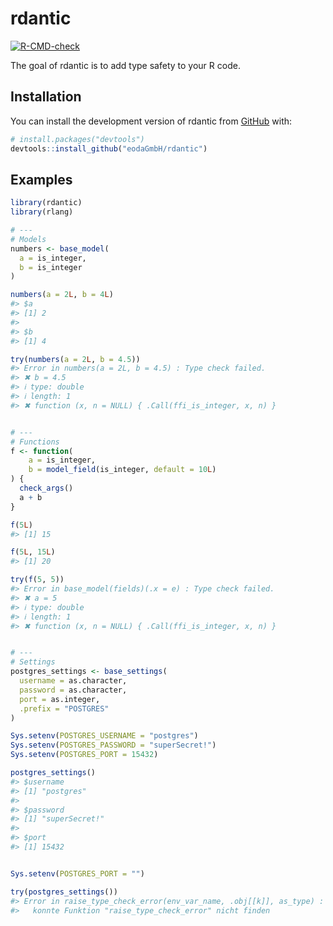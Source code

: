 
<!-- README.md is generated from README.Rmd. Please edit that file -->

# rdantic

<!-- badges: start -->

[![R-CMD-check](https://github.com/eodaGmbH/rdantic/actions/workflows/R-CMD-check.yaml/badge.svg)](https://github.com/eodaGmbH/rdantic/actions/workflows/R-CMD-check.yaml)
<!-- badges: end -->

The goal of rdantic is to add type safety to your R code.

## Installation

You can install the development version of rdantic from
[GitHub](https://github.com/) with:

``` r
# install.packages("devtools")
devtools::install_github("eodaGmbH/rdantic")
```

## Examples

``` r
library(rdantic)
library(rlang)

# ---
# Models
numbers <- base_model(
  a = is_integer,
  b = is_integer
)

numbers(a = 2L, b = 4L)
#> $a
#> [1] 2
#> 
#> $b
#> [1] 4
```

``` r
try(numbers(a = 2L, b = 4.5))
#> Error in numbers(a = 2L, b = 4.5) : Type check failed.
#> ✖ b = 4.5
#> ℹ type: double
#> ℹ length: 1
#> ✖ function (x, n = NULL) { .Call(ffi_is_integer, x, n) }
```

``` r

# ---
# Functions
f <- function(
    a = is_integer,
    b = model_field(is_integer, default = 10L)
) {
  check_args()
  a + b
}

f(5L)
#> [1] 15
```

``` r
f(5L, 15L)
#> [1] 20
```

``` r
try(f(5, 5))
#> Error in base_model(fields)(.x = e) : Type check failed.
#> ✖ a = 5
#> ℹ type: double
#> ℹ length: 1
#> ✖ function (x, n = NULL) { .Call(ffi_is_integer, x, n) }
```

``` r

# ---
# Settings
postgres_settings <- base_settings(
  username = as.character,
  password = as.character,
  port = as.integer,
  .prefix = "POSTGRES"
)

Sys.setenv(POSTGRES_USERNAME = "postgres")
Sys.setenv(POSTGRES_PASSWORD = "superSecret!")
Sys.setenv(POSTGRES_PORT = 15432)

postgres_settings()
#> $username
#> [1] "postgres"
#> 
#> $password
#> [1] "superSecret!"
#> 
#> $port
#> [1] 15432
```

``` r

Sys.setenv(POSTGRES_PORT = "")

try(postgres_settings())
#> Error in raise_type_check_error(env_var_name, .obj[[k]], as_type) : 
#>   konnte Funktion "raise_type_check_error" nicht finden
```
